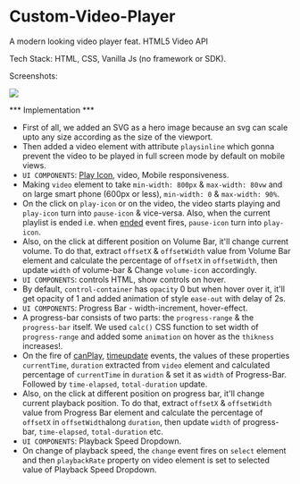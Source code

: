 # Custom-Video-Player
A modern looking video player feat. HTML5 Video API

Tech Stack: HTML, CSS, Vanilla Js (no framework or SDK).

Screenshots:

![](Custom%20Video%20Player.gif)



*** Implementation ***
* First of all, we added an SVG as a hero image because an svg can scale upto any size according as the size of the viewport.
* Then added a video element with attribute `playsinline` which gonna prevent the video to be played in full screen mode by default on mobile views.
* `UI COMPONENTS`: [Play Icon](https://fontawesome.com/icons/play?s=solid), video, Mobile responsiveness.
* Making `video` element to take `min-width: 800px` & `max-width: 80vw` and on large smart phone (600px or less), `min-width: 0` & `max-width: 90%`.
* On the click on `play-icon` or on the video, the video starts playing and `play-icon` turn into `pause-icon` & vice-versa. Also, when the current playlist is ended i.e. when [ended](https://www.w3schools.com/tags/av_event_ended.asp) event fires, `pause-icon` turn into `play-icon`.
* Also, on the click at different position on Volume Bar, it'll change current volume. To do that, extract `offsetX` & `offsetWidth` value from Volume Bar element and calculate the percentage of `offsetX` in `offsetWidth`, then update `width` of volume-bar & Change `volume-icon` accordingly.
* `UI COMPONENTS`: controls HTML, show controls on hover.
* By default, `control-container` has `opacity` 0 but when hover over it, it'll get opacity of 1 and added animation of style `ease-out` with delay of 2s. 
* `UI COMPONENTS`: Progress Bar - width-increment, hover-effect.
* A progress-bar consists of two parts: the `progress-range` & the `progress-bar` itself. We used `calc()` CSS function to set width of `progress-range` and added some `animation` on hover as the `thikness` increases!.
* On the fire of [canPlay](https://www.w3schools.com/tags/av_event_canplay.asp), [timeupdate](https://www.w3schools.com/tags/av_event_timeupdate.asp) events, the values of these properties `currentTime`, `duration` extracted from `video` element and calculated percentage of `currentTime` in `duration` & set it as `width` of Progress-Bar. Followed by `time-elapsed`, `total-duration` update.
* Also, on the click at different position on progress bar, it'll change current playback position. To do that, extract `offsetX` & `offsetWidth` value from Progress Bar element and calculate the percentage of `offsetX` in `offsetWidth`along `duration`, then update `width` of progress-bar, `time-elapsed`, `total-duration` etc.
* `UI COMPONENTS`: Playback Speed Dropdown.
* On change of playback speed, the `change` event fires on `select` element and then `playbackRate` property on video element is set to selected value of Playback Speed Dropdown.